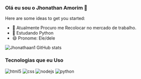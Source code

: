 ### Olá eu sou o Jhonathan Amorim 👋



Here are some ideas to get you started:

- 🔭 Atualmente Procuro me Recolocar no mercado de trabalho.
- 🌱 Estudando Python
- 😄 Pronome: Ele/dele

![Jhonathaan1 GitHub stats](https://github-readme-stats.vercel.app/api?username=jhonathaan1&show_icons=true&theme=transparent)

<h3>Tecnologias que eu Uso</h3>

<div style="display: inline_block">
  <img align="center" alt="html5" src="https://img.shields.io/badge/HTML5-E34F26?style=for-the-badge&logo=html5&logoColor=white" />
  <img align="center" alt="css" src="https://img.shields.io/badge/CSS3-1572B6?style=for-the-badge&logo=css3&logoColor=white" />
  <img align="center" alt="nodejs" src="https://img.shields.io/badge/Node.js-43853D?style=for-the-badge&logo=node.js&logoColor=white" />
  <img align="center" alt="python" src="https://img.shields.io/badge/python-3670A0?style=for-the-badge&logo=python&logoColor=ffdd54" />
</div><br/>
